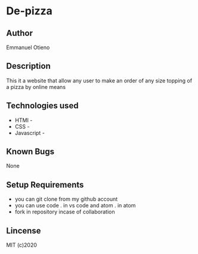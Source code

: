 # De-pizza
## Author
Emmanuel Otieno

## Description 
This it a website that allow any user to make an order of any size topping of a pizza by  online means

## Technologies used
*  HTMI -
* CSS -
* Javascript -
 
 ## Known Bugs 
 None

 ## Setup Requirements

 * you can git clone from my github account
 * you can use code . in vs code  and atom . in atom
 *  fork in repository incase of collaboration

 ## Lincense 
  MIT 
  (c)2020


